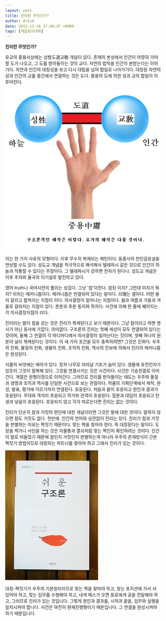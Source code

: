 ```yaml
---
layout: post
title: 진리란 무엇인가?
author: drkim
date: 2015-12-16 17:40:47 +0900
tags: [깨달음의대화]
---
```

**진리란 무엇인가?**

  


유교의 중용사상에는 성性도道교敎 개념이 있다. 존재의 본성에서 인간이 마땅히 가야할 도가 나오고, 그 도를 받아들이는 것이 교다. 자연의 법칙을 인간이 본받는다는 이야기다. 자연과 인간의 대칭성을 보고 다시 대립을 넘어 합일로 나아가기다. 대칭된 자연의 성과 인간의 교를 중간에서 연결하는 것은 도다. 중용의 도에 의한 성과 교의 합일이 이루어진다.

  


![](/files/attach/images/198/789/648/15.jpg)  


이는 한 가지 사유의 모형이다. 이후 무수히 복제되는 패턴이다. 동중서의 천인감응설을 연상할 수도 있다. 성도교 개념을 적극적으로 해석해서 텔레파시 같은 것으로 인간이 하늘과 직통할 수 있다는 주장이다. 그 텔레파시가 강하면 천자가 된다나. 성도교 개념은 이후 주자와 율곡의 이기설로 발전하고 있다. 

  


영어 truth나 국어사전의 풀이는 싱겁다. 그냥 '참'이란다. 참된 이치? 그런데 이치가 뭐지? 이치는 메커니즘이다. 메커니즘은 연결되어 있다는 말이다. 리理는 결이다. 어떤 둘이 갈리고 합쳐지는 지점이 리다. 의사결정이 일어나는 지점이다. 봄과 여름과 가을과 겨울로 갈라지는 지점이 있다. 춘분과 추분 동지와 하지다. 사건에 의해 한 줄에 꿰어지는 각 의사결정지점이 리다. 

  


진리라는 말이 힘을 갖는 것은 진리가 복제된다고 보기 때문이다. 그냥 참이라고 하면 명사가 아닌 동사에 가깝다. 의미없다. 구조론의 진리는 첫째 세상이 모두 연결되어 있다는 것이며, 둘째 그 연결의 각 마디마디에서 의사결정이 일어난다는 것이며, 셋째 하나의 원본이 널리 복제된다는 것이다. 이 세 가지 조건을 모두 충족하려면? 그것은 진화다. 우주의 진화, 물질의 진화, 생물의 진화, 조직의 진화, 역사의 진보에 의해서 진리의 메커니즘은 완성된다. 

  


식물의 씨앗에는 배아가 있다. 장차 나무로 자라날 기초가 숨어 있다. 생물에 유전인자가 있듯이 그것이 잠복해 있다. 그것을 연결시키는 것은 사건이다. 사건은 기승전결로 이어간다. 계절은 원형이정으로 이어간다. 그러므로 진리를 받아들이는 태도는 우주와 물질과 생명과 조직과 역사를 단일한 사건으로 보는 관점이다. 작품의 기획단계에서 제작, 완성, 발표, 평가에 이르기까지 연결된다. 호응된다. 처음과 끝이 호응되고 원인과 결과가 호응된다. 무대와 객석이 호응되고 작가와 관객이 호응된다. 질문과 대답이 호응되고 탄생과 낳음이 호응된다. 호응되지 않고 각각 따로논다면 진리는 없는 것이다. 

  


진리가 단순히 참과 거짓의 판단에 대한 개념이라면 그것은 말에 대한 것이다. 말하지 않으면 참도 거짓도 없다. 천만에. 인간의 언어와 상관없이 진리는 있다. 진리가 참과 거짓을 판별하는 이유는 짝짓기 때문이다. 맞는 짝을 찾아야 한다. 즉 대칭된다는 말이다. 도장을 찍거나 사인을 하는 것은 자물통과 열쇠처럼 맞는 짝인지 확인하려는 것이다. 인간이 말로 떠들었기 때문에 참인지 거짓인지 판별하는게 아니라 우주의 존재방식이 근본 짝짓기 방법이므로 대칭되는 파트너를 찾아야 하고 그래서 진리가 있는 것이다. 

  


  



 ![](/files/attach/images/198/789/648/DSC01488.JPG) 

  


대칭-짝짓기가 우주의 기본원리이므로 맞는 짝을 찾아야 하고, 맞는 포지션에 가서 서 있어야 하고, 맞는 임무를 수행해야 하고, 내게 패스가 오면 동료에게 공을 전달해야 하고, 그러므로 진리가 있는 것입니다. 그렇게 원인과 결과를, 시작과 끝을, 임무와 실행을 일치시켜야 합니다. 사건은 여전히 현재진행형이기 때문입니다. 그 연결을 완성시켜야 하기 때문입니다.